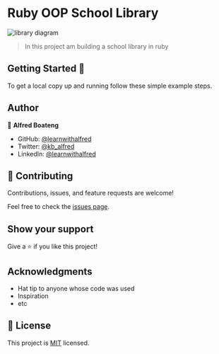 # Ruby OOP School Library

![library diagram](https://raw.githubusercontent.com/microverseinc/curriculum-ruby/main/oop/images/uml_class_diagram.png?token=GHSAT0AAAAAABVEITZQS7RVHK2PKM4C3L4UYZ2XOUQ)

> In this project am building a school library in ruby

## Getting Started 🙌

To get a local copy up and running follow these simple example steps.

## Author

👤 **Alfred Boateng**

- GitHub: [@learnwithalfred](https://github.com/learnwithalfred)
- Twitter: [@kb_alfred](https://twitter.com/kb_alfred)
- LinkedIn: [@learnwithalfred](https://www.linkedin.com/in/learnwithalfred/)

## 🤝 Contributing

Contributions, issues, and feature requests are welcome!

Feel free to check the [issues page](../../issues/).

## Show your support

Give a ⭐️ if you like this project!

## Acknowledgments

- Hat tip to anyone whose code was used
- Inspiration
- etc

## 📝 License

This project is [MIT](./MIT.md) licensed.
